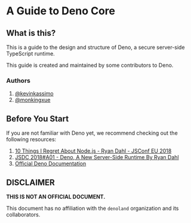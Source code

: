 # A Guide to Deno Core

## What is this?

This is a guide to the design and structure of Deno, a secure server-side TypeScript runtime.

This guide is created and maintained by some contributors to Deno.

### Authors

1. [@kevinkassimo](https://github.com/kevinkassimo)
2. [@monkingxue](https://github.com/monkingxue)

## Before You Start

If you are not familiar with Deno yet, we recommend checking out the following resources:

1. [10 Things I Regret About Node.js - Ryan Dahl - JSConf EU 2018](https://www.youtube.com/watch?v=M3BM9TB-8yA)
2. [JSDC 2018\#A01 - Deno, A New Server-Side Runtime By Ryan Dahl](https://www.youtube.com/watch?v=FlTG0UXRAkE)
3. [Official Deno Documentation](https://github.com/denoland/deno/blob/master/Docs.md)

## DISCLAIMER

**THIS IS NOT AN OFFICIAL DOCUMENT.**

This document has no affiliation with the `denoland` organization and its collaborators.





